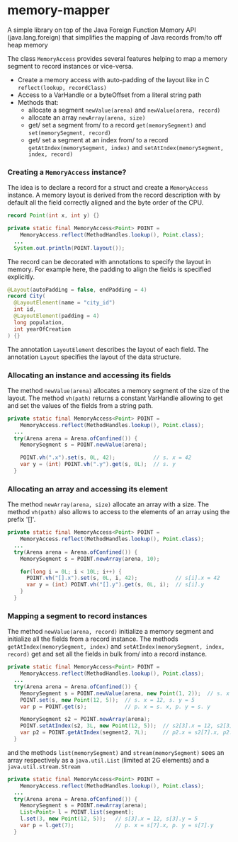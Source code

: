 # memory-mapper
A simple library on top of the Java  Foreign Function Memory API (java.lang.foreign)
that simplifies the mapping of Java records from/to off heap memory

The class `MemoryAccess` provides several features helping to map a memory segment to record instances or vice-versa.
- Create a memory access with auto-padding of the layout like in C `reflect(lookup, recordClass)`
- Access to a VarHandle or a byteOffset from a literal string path
- Methods that:
  - allocate a segment `newValue(arena)` and `newValue(arena, record)`
  - allocate an array `newArray(arena, size)`
  - get/ set a segment from/ to a record `get(memorySegment)` and `set(memorySegment, record)`
  - get/ set a segment at an index from/ to a record `getAtIndex(memorySegment, index)` and
    `setAtIndex(memorySegment, index, record)`


### Creating a `MemoryAccess` instance?

The idea is to declare a record for a struct and create a `MemoryAccess` instance.
A memory layout is derived from the record description with by default all the field correctly aligned and
the byte order of the CPU.
```java
record Point(int x, int y) {}

private static final MemoryAccess<Point> POINT =
    MemoryAccess.reflect(MethodHandles.lookup(), Point.class);
  ...
  System.out.println(POINT.layout());
```
The record can be decorated with annotations to specify the layout in memory.
For example here, the padding to align the fields is specified explicitly.
```java
@Layout(autoPadding = false, endPadding = 4)
record City(
  @LayoutElement(name = "city_id")
  int id,
  @LayoutElement(padding = 4)
  long population,
  int yearOfCreation
) {}
```
The annotation `LayoutElement` describes the layout of each field.
The annotation `Layout` specifies the layout of the data structure.


### Allocating an instance and accessing its fields

The method `newValue(arena)` allocates a memory segment of the size of the layout.
The method `vh(path)` returns a constant VarHandle allowing to get and set the values of the fields
from a string path.
```java
private static final MemoryAccess<Point> POINT =
    MemoryAccess.reflect(MethodHandles.lookup(), Point.class);
  ...
  try(Arena arena = Arena.ofConfined()) {
    MemorySegment s = POINT.newValue(arena);

    POINT.vh(".x").set(s, 0L, 42);            // s. x = 42
    var y = (int) POINT.vh(".y").get(s, 0L);  // s. y
  }
```


### Allocating an array and accessing its element

The method `newArray(arena, size)` allocate an array with a size.
The method `vh(path)` also allows to access to the elements of an array using the prefix '[]'.
```java
private static final MemoryAccess<Point> POINT =
    MemoryAccess.reflect(MethodHandles.lookup(), Point.class);
  ...
  try(Arena arena = Arena.ofConfined()) {
    MemorySegment s = POINT.newArray(arena, 10);

    for(long i = 0L; i < 10L; i++) {
      POINT.vh("[].x").set(s, 0L, i, 42);            // s[i].x = 42
      var y = (int) POINT.vh("[].y").get(s, 0L, i);  // s[i].y
    }
  }
```


### Mapping a segment to record instances

The method `newValue(arena, record)` initialize a memory segment and initialize all the fields from a record instance.
The methods `getAtIndex(memorySegment, index)` and `setAtIndex(memorySegment, index, record)` get and set
all the fields in bulk from/ into a record instance.
```java
private static final MemoryAccess<Point> POINT =
    MemoryAccess.reflect(MethodHandles.lookup(), Point.class);
  ...
  try(Arena arena = Arena.ofConfined()) {
    MemorySegment s = POINT.newValue(arena, new Point(1, 2));  // s. x = 1, s. y = 2
    POINT.set(s, new Point(12, 5));  // s. x = 12, s. y = 5
    var p = POINT.get(s);            // p. x = s. x, p. y = s. y

    MemorySegment s2 = POINT.newArray(arena);
    POINT.setAtIndex(s2, 3L, new Point(12, 5));  // s2[3].x = 12, s2[3].y = 5
    var p2 = POINT.getAtIndex(segment2, 7L);     // p2.x = s2[7].x, p2.y = s2[7].y
  }
```
and the methods `list(memorySegment)` and `stream(memorySegment)` sees an array respectively as a `java.util.List`
(limited at 2G elements) and a `java.util.stream.Stream`
```java
private static final MemoryAccess<Point> POINT =
    MemoryAccess.reflect(MethodHandles.lookup(), Point.class);
  ...
  try(Arena arena = Arena.ofConfined()) {
    MemorySegment s = POINT.newArray(arena);
    List<Point> l = POINT.list(segment);
    l.set(3, new Point(12, 5));   // s[3].x = 12, s[3].y = 5
    var p = l.get(7);             // p. x = s[7].x, p. y = s[7].y
  }
```


